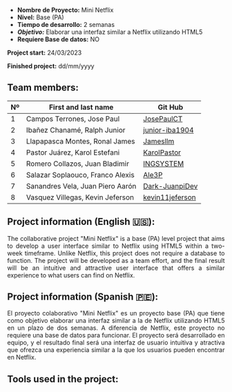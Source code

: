 * **Nombre de Proyecto:** Mini Netflix
* **Nivel:** Base (PA)
* **Tiempo de desarrollo:** 2 semanas
* ***Objetivo:*** Elaborar una interfaz similar a Netflix utilizando HTML5
* **Requiere Base de datos:** NO

**Project start:** 24/03/2023

**Finished project:** dd/mm/yyyy

## Team members:

|Nº| First and last name| Git Hub |
| --- | --- | --- |
|1|Campos Terrones, Jose Paul|[JosePaulCT](https://github.com/JosePaulCT)|
|2|Ibañez Chanamé, Ralph Junior|[junior-iba1904](https://github.com/junior-iba1904)|
|3|Llapapasca Montes, Ronal James|[Jamesllm](https://github.com/Jamesllm)|
|4|Pastor Juárez, Karol Estefani|[KarolPastor](https://github.com/KarolPastor)|
|5|Romero Collazos, Juan Bladimir|[INGSYSTEM](https://github.com/INGSYSTEM)|
|6|Salazar Soplaouco, Franco Alexis|[Ale3P](https://github.com/Ale3P)|
|7|Sanandres Vela, Juan Piero Aarón|[Dark-JuanpiDev](https://github.com/Dark-JuanpiDev)|
|8|Vasquez Villegas, Kevin Jeferson|[kevin11jeferson](https://github.com/kevin11jeferson)|

## Project information (English :us:):

<p style="text-align: justify;">
The collaborative project "Mini Netflix" is a base (PA) level project that aims to develop a user interface similar to Netflix using HTML5 within a two-week timeframe. Unlike Netflix, this project does not require a database to function. The project will be developed as a team effort, and the final result will be an intuitive and attractive user interface that offers a similar experience to what users can find on Netflix.
</p>

## Project information (Spanish 🇵🇪):

<p style="text-align: justify;">
El proyecto colaborativo "Mini Netflix" es un proyecto base (PA) que tiene como objetivo elaborar una interfaz similar a la de Netflix utilizando HTML5 en un plazo de dos semanas. A diferencia de Netflix, este proyecto no requiere una base de datos para funcionar. El proyecto será desarrollado en equipo, y el resultado final será una interfaz de usuario intuitiva y atractiva que ofrezca una experiencia similar a la que los usuarios pueden encontrar en Netflix.
</p>

## Tools used in the project: